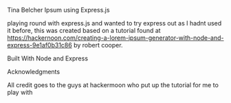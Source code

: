 Tina Belcher Ipsum using Express.js

playing round with express.js and wanted to try express out as I hadnt used it before, this was created based on a tutorial found at https://hackernoon.com/creating-a-lorem-ipsum-generator-with-node-and-express-9e1af0b31c86 
by robert cooper.



Built With
Node and Express

Acknowledgments

All credit goes to the guys at hackermoon who put up the tutorial for me to play with